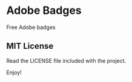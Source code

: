 # Adobe Badges
Free Adobe badges

## MIT License
Read the LICENSE file included with the project.

Enjoy!
